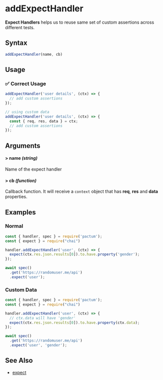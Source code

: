 # addExpectHandler

**Expect Handlers** helps us to reuse same set of custom assertions across different tests.

## Syntax

```js
addExpectHandler(name, cb)
```

## Usage

### ✅  Correct Usage

```js
addExpectHandler('user details', (ctx) => {
  // add custom assertions
});
```

```js
// using custom data
addExpectHandler('user details', (ctx) => {
  const { req, res, data } = ctx;
  // add custom assertions
});
```

## Arguments

#### > name *(string)*

Name of the expect handler

#### > cb *(function)*

Callback function. It will receive a `context` object that has **req**, **res** and **data** properties.

## Examples

### Normal

```js
const { handler, spec } = require('pactum');
const { expect } = require("chai")

handler.addExpectHandler('user', (ctx) => {
  expect(ctx.res.json.results[0]).to.have.property('gender');
});

await spec()
  .get('https://randomuser.me/api')
  .expect('user');
```

### Custom Data

```js
const { handler, spec } = require('pactum');
const { expect } = require("chai")

handler.addExpectHandler('user', (ctx) => {
  // ctx.data will have 'gender'
  expect(ctx.res.json.results[0]).to.have.property(ctx.data);
});

await spec()
  .get('https://randomuser.me/api')
  .expect('user', 'gender');
```

## See Also

- [expect](/api/assertions/expect)